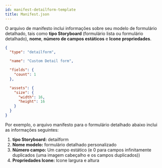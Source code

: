```yaml
---
id: manifest-detailform-template
title: Manifest.json
---
```


O arquivo de manifesto inclui informações sobre seu modelo de formulário detalhado, tais como **tipo Storyboard** (formulário lista ou formulário detalhado), **nome**, **número de campos estáticos** e **Icone propriedades**.

```json
{
  "type": "detailform",

  "name": "Custom Detail form",

  "fields": {
    "count": 1
  },

  "assets": {
    "size": {
      "width": 16,
      "height": 16
    }
  }
}

```

Por exemplo, o arquivo manifesto para o formulário detalhado abaixo inclui as informações seguintes:

1. **tipo Storyboard:** detailform
2. **Nome modelo:** formulário detalhado personalizado
3. **Número campo:** Um campo estático (e 0 para campos infinitamente duplicados (uma imagem cabeçalho e os campos duplicados))
4. **Propriedades Icone:** Icone largura e altura